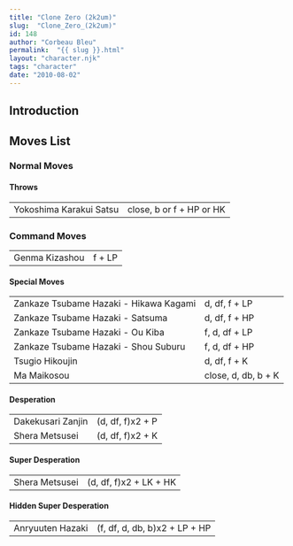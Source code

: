 ```yaml
---
title: "Clone Zero (2k2um)"
slug:  "Clone_Zero_(2k2um)"
id: 148
author: "Corbeau Bleu"
permalink:  "{{ slug }}.html"
layout: "character.njk"
tags: "character"
date: "2010-08-02"
---
```


## Introduction

## Moves List

### Normal Moves

#### Throws

|                         |                          |
|-------------------------|--------------------------|
| Yokoshima Karakui Satsu | close, b or f + HP or HK |

### Command Moves

|                |        |
|----------------|--------|
| Genma Kizashou | f + LP |

#### Special Moves

|                                        |                     |
|----------------------------------------|---------------------|
| Zankaze Tsubame Hazaki - Hikawa Kagami | d, df, f + LP       |
| Zankaze Tsubame Hazaki - Satsuma       | d, df, f + HP       |
| Zankaze Tsubame Hazaki - Ou Kiba       | f, d, df + LP       |
| Zankaze Tsubame Hazaki - Shou Suburu   | f, d, df + HP       |
| Tsugio Hikoujin                        | d, df, f + K        |
| Ma Maikosou                            | close, d, db, b + K |

#### Desperation

|                   |                  |
|-------------------|------------------|
| Dakekusari Zanjin | (d, df, f)x2 + P |
| Shera Metsusei    | (d, df, f)x2 + K |

#### Super Desperation

|                |                        |
|----------------|------------------------|
| Shera Metsusei | (d, df, f)x2 + LK + HK |

#### Hidden Super Desperation

|                  |                               |
|------------------|-------------------------------|
| Anryuuten Hazaki | (f, df, d, db, b)x2 + LP + HP |
